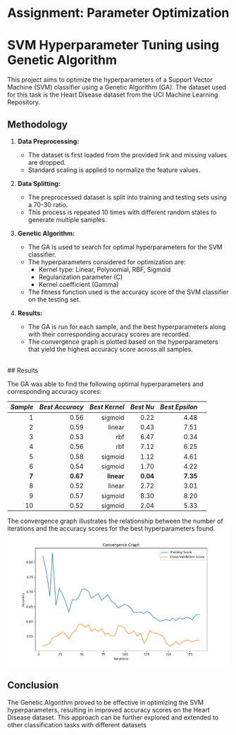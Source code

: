# Assignment: Parameter Optimization


# SVM Hyperparameter Tuning using Genetic Algorithm

This project aims to optimize the hyperparameters of a Support Vector Machine (SVM) classifier using a Genetic Algorithm (GA). The dataset used for this task is the Heart Disease dataset from the UCI Machine Learning Repository.

## Methodology

1. **Data Preprocessing:**
   - The dataset is first loaded from the provided link and missing values are dropped.
   - Standard scaling is applied to normalize the feature values.

2. **Data Splitting:**
   - The preprocessed dataset is split into training and testing sets using a 70-30 ratio.
   - This process is repeated 10 times with different random states to generate multiple samples.

3. **Genetic Algorithm:**
   - The GA is used to search for optimal hyperparameters for the SVM classifier.
   - The hyperparameters considered for optimization are:
     - Kernel type: Linear, Polynomial, RBF, Sigmoid
     - Regularization parameter (C)
     - Kernel coefficient (Gamma)
   - The fitness function used is the accuracy score of the SVM classifier on the testing set.

4. **Results:**
   - The GA is run for each sample, and the best hyperparameters along with their corresponding accuracy scores are recorded.
   - The convergence graph is plotted based on the hyperparameters that yield the highest accuracy score across all samples.
<br>
## Results

The GA was able to find the following optimal hyperparameters and corresponding accuracy scores:

| _Sample_ | _Best Accuracy_ | _Best Kernel_ | _Best Nu_ | _Best Epsilon_ |   |
|---------:|----------------:|--------------:|----------:|---------------:|--:|
|        1 |            0.56 |       sigmoid |      0.22 |           4.48 |   |
|        2 |            0.59 |        linear |      0.43 |           7.51 |   |
|        3 |            0.53 |           rbf |      6.47 |           0.34 |   |
|        4 |            0.56 |           rbf |      7.12 |           6.25 |   |
|        5 |            0.58 |       sigmoid |      1.12 |           4.61 |   |
|        6 |            0.54 |       sigmoid |      1.70 |           4.22 |   |
|    **7** |        **0.67** |    **linear** |  **0.04** |       **7.35** |   |
|        8 |            0.52 |        linear |      2.72 |           3.01 |   |
|        9 |            0.57 |       sigmoid |      8.30 |           8.20 |   |
|       10 |            0.52 |       sigmoid |      2.04 |           5.33 |   |



The convergence graph illustrates the relationship between the number of iterations and the accuracy scores for the best hyperparameters found.
<br>
![alt text](fig.png)


## Conclusion

The Genetic Algorithm proved to be effective in optimizing the SVM hyperparameters, resulting in improved accuracy scores on the Heart Disease dataset. This approach can be further explored and extended to other classification tasks with different datasets

